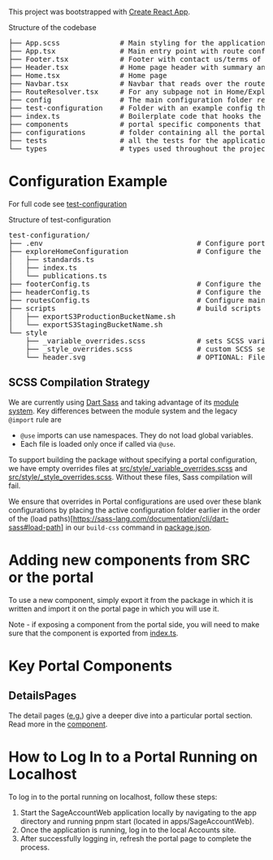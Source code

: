 This project was bootstrapped with [Create React App](https://github.com/facebook/create-react-app).

Structure of the codebase

<pre>
├── App.scss              # Main styling for the application, uses variables from test-configuration/_overrides.scss
├── App.tsx               # Main entry point with route configuration
├── Footer.tsx            # Footer with contact us/terms of service
├── Header.tsx            # Home page header with summary and title
├── Home.tsx              # Home page
├── Navbar.tsx            # Navbar that reads over the routes
├── RouteResolver.tsx     # For any subpage not in Home/Explore this hooks up the configuration to that URL
├── config                # The main configuration folder read for the app 
├── test-configuration    # Folder with an example config that gets used for testing
├── index.ts              # Boilerplate code that hooks the application up with index.html
├── components            # portal specific components that are not related to layout
├── configurations        # folder containing all the portal configs
├── tests                 # all the tests for the application
└── types                 # types used throughout the project
</pre>

# Configuration Example

For full code see [test-configuration](https://github.com/portals/app-template/src/test-configuration)

Structure of test-configuration

<pre>
test-configuration/
├── .env                                    # Configure portal-specific environment variables, such as title and description
├── exploreHomeConfiguration                # Configure the data for explore and home page
│   ├── standards.ts                             
│   ├── index.ts                            
│   └── publications.ts                     
├── footerConfig.ts                         # Configure the footer data -- terms of use, contact us
├── headerConfig.ts                         # Configure the text on the header of the home page
├── routesConfig.ts                         # Configure main routes for the app -- what is available and what synapse object 
├── scripts                                 # build scripts that export s3 bucket names
│   ├── exportS3ProductionBucketName.sh     
│   └── exportS3StagingBucketName.sh        
└── style                                   
    ├── _variable_overrides.scss            # sets SCSS variable like the main theme colors
    ├── _style_overrides.scss               # custom SCSS selectors to override the defaults
    └── header.svg                          # OPTIONAL: File that will be used for background-img on home page header
</pre>

## SCSS Compilation Strategy

We are currently using [Dart Sass](https://sass-lang.com/dart-sass) and taking advantage of its [module system](https://sass-lang.com/documentation/at-rules/use). Key differences between the module system and the legacy `@import` rule are

- `@use` imports can use namespaces. They do not load global variables.
- Each file is loaded only once if called via `@use`.

To support building the package without specifying a portal configuration, we have empty overrides files at [src/style/\_variable_overrides.scss](style/_variable_overrides.scss) and [src/style/\_style_overrides.scss](style/_style_overrides.scss). Without these files, Sass compilation will fail.

We ensure that overrides in Portal configurations are used over these blank configurations by placing the active configuration folder earlier in the order of the (load paths)[https://sass-lang.com/documentation/cli/dart-sass#load-path] in our `build-css` command in [package.json](../package.json).

# Adding new components from SRC or the portal

To use a new component, simply export it from the package in which it is written and import it on the portal page in which you will use it.

Note - if exposing a component from the portal side, you will need to make sure that the component is exported from [index.ts](./portal-components/index.ts).

# Key Portal Components

## DetailsPages

The detail pages ([e.g.](https://staging.adknowledgeportal.synapse.org/Explore/Studies/DetailsPage?Study=syn5550404])) give
a deeper dive into a particular portal section. Read more in the [component](components/DetailsPage/DetailsPage.tsx).

# How to Log In to a Portal Running on Localhost

To log in to the portal running on localhost, follow these steps:

1. Start the SageAccountWeb application locally by navigating to the app directory and running pnpm start (located in apps/SageAccountWeb).
2. Once the application is running, log in to the local Accounts site.
3. After successfully logging in, refresh the portal page to complete the process.
